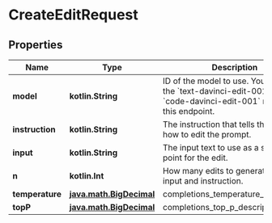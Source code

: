 
# CreateEditRequest

## Properties
Name | Type | Description | Notes
------------ | ------------- | ------------- | -------------
**model** | **kotlin.String** | ID of the model to use. You can use the &#x60;text-davinci-edit-001&#x60; or &#x60;code-davinci-edit-001&#x60; model with this endpoint. | 
**instruction** | **kotlin.String** | The instruction that tells the model how to edit the prompt. | 
**input** | **kotlin.String** | The input text to use as a starting point for the edit. |  [optional]
**n** | **kotlin.Int** | How many edits to generate for the input and instruction. |  [optional]
**temperature** | [**java.math.BigDecimal**](java.math.BigDecimal.md) | completions_temperature_description |  [optional]
**topP** | [**java.math.BigDecimal**](java.math.BigDecimal.md) | completions_top_p_description |  [optional]




